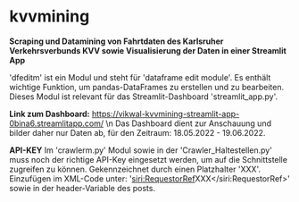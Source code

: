 # kvvmining

**Scraping und Datamining von Fahrtdaten des Karlsruher Verkehrsverbunds KVV sowie Visualisierung der Daten in einer Streamlit App**

'dfeditm' ist ein Modul und steht für 'dataframe edit module'. Es enthält wichtige Funktion, um pandas-DataFrames zu erstellen und zu bearbeiten. Dieses Modul ist relevant für das Streamlit-Dashboard 'streamlit_app.py'.

**Link zum Dashboard:**
https://vikwal-kvvmining-streamlit-app-0bina6.streamlitapp.com/ \n
Das Dashboard dient zur Anschauung und bilder daher nur Daten ab, für den Zeitraum: 18.05.2022 - 19.06.2022.

**API-KEY**
Im 'crawlerm.py' Modul sowie in der 'Crawler_Haltestellen.py' muss noch der richtige API-Key eingesetzt werden, um auf die Schnittstelle zugreifen zu können.
Gekennzeichnet durch einen Platzhalter 'XXX'. Einzufügen im XML-Code unter: '<siri:RequestorRef>XXX</siri:RequestorRef>' sowie in der header-Variable des posts.
